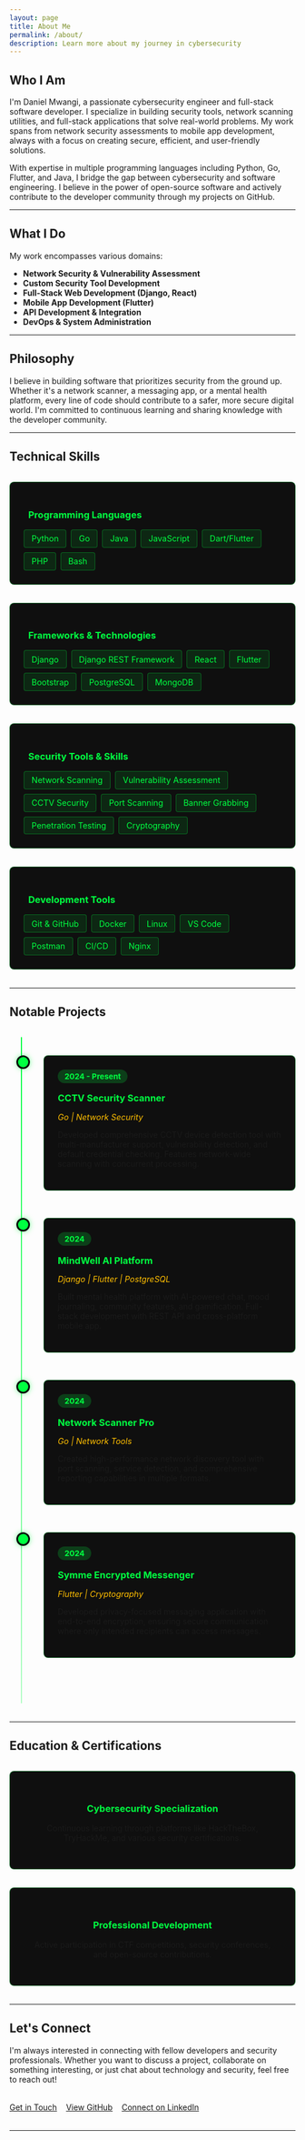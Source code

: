 ```yaml
---
layout: page
title: About Me
permalink: /about/
description: Learn more about my journey in cybersecurity
---
```


## Who I Am

I'm Daniel Mwangi, a passionate cybersecurity engineer and full-stack software developer. I specialize in building security tools, network scanning utilities, and full-stack applications that solve real-world problems. My work spans from network security assessments to mobile app development, always with a focus on creating secure, efficient, and user-friendly solutions.

With expertise in multiple programming languages including Python, Go, Flutter, and Java, I bridge the gap between cybersecurity and software engineering. I believe in the power of open-source software and actively contribute to the developer community through my projects on GitHub.

---

## What I Do

My work encompasses various domains:

- **Network Security & Vulnerability Assessment**
- **Custom Security Tool Development**
- **Full-Stack Web Development (Django, React)**
- **Mobile App Development (Flutter)**
- **API Development & Integration**
- **DevOps & System Administration**

---

## Philosophy

I believe in building software that prioritizes security from the ground up. Whether it's a network scanner, a messaging app, or a mental health platform, every line of code should contribute to a safer, more secure digital world. I'm committed to continuous learning and sharing knowledge with the developer community.

---

## Technical Skills

<div class="skills-grid">
  <div class="skill-category">
    <h3><i class="fas fa-code"></i> Programming Languages</h3>
    <div class="skill-tags">
      <span class="skill-tag">Python</span>
      <span class="skill-tag">Go</span>
      <span class="skill-tag">Java</span>
      <span class="skill-tag">JavaScript</span>
      <span class="skill-tag">Dart/Flutter</span>
      <span class="skill-tag">PHP</span>
      <span class="skill-tag">Bash</span>
    </div>
  </div>

  <div class="skill-category">
    <h3><i class="fas fa-layer-group"></i> Frameworks & Technologies</h3>
    <div class="skill-tags">
      <span class="skill-tag">Django</span>
      <span class="skill-tag">Django REST Framework</span>
      <span class="skill-tag">React</span>
      <span class="skill-tag">Flutter</span>
      <span class="skill-tag">Bootstrap</span>
      <span class="skill-tag">PostgreSQL</span>
      <span class="skill-tag">MongoDB</span>
    </div>
  </div>

  <div class="skill-category">
    <h3><i class="fas fa-shield-alt"></i> Security Tools & Skills</h3>
    <div class="skill-tags">
      <span class="skill-tag">Network Scanning</span>
      <span class="skill-tag">Vulnerability Assessment</span>
      <span class="skill-tag">CCTV Security</span>
      <span class="skill-tag">Port Scanning</span>
      <span class="skill-tag">Banner Grabbing</span>
      <span class="skill-tag">Penetration Testing</span>
      <span class="skill-tag">Cryptography</span>
    </div>
  </div>

  <div class="skill-category">
    <h3><i class="fas fa-tools"></i> Development Tools</h3>
    <div class="skill-tags">
      <span class="skill-tag">Git & GitHub</span>
      <span class="skill-tag">Docker</span>
      <span class="skill-tag">Linux</span>
      <span class="skill-tag">VS Code</span>
      <span class="skill-tag">Postman</span>
      <span class="skill-tag">CI/CD</span>
      <span class="skill-tag">Nginx</span>
    </div>
  </div>
</div>

---

## Notable Projects

<div class="projects-timeline">
  <div class="timeline-item">
    <div class="timeline-marker"></div>
    <div class="timeline-content">
      <span class="timeline-date">2024 - Present</span>
      <h3>CCTV Security Scanner</h3>
      <p class="project-tech">Go | Network Security</p>
      <p>Developed comprehensive CCTV device detection tool with multi-manufacturer support, vulnerability detection, and default credential checking. Features network-wide scanning with concurrent processing.</p>
    </div>
  </div>

  <div class="timeline-item">
    <div class="timeline-marker"></div>
    <div class="timeline-content">
      <span class="timeline-date">2024</span>
      <h3>MindWell AI Platform</h3>
      <p class="project-tech">Django | Flutter | PostgreSQL</p>
      <p>Built mental health platform with AI-powered chat, mood journaling, community features, and gamification. Full-stack development with REST API and cross-platform mobile app.</p>
    </div>
  </div>

  <div class="timeline-item">
    <div class="timeline-marker"></div>
    <div class="timeline-content">
      <span class="timeline-date">2024</span>
      <h3>Network Scanner Pro</h3>
      <p class="project-tech">Go | Network Tools</p>
      <p>Created high-performance network discovery tool with port scanning, service detection, and comprehensive reporting capabilities in multiple formats.</p>
    </div>
  </div>

  <div class="timeline-item">
    <div class="timeline-marker"></div>
    <div class="timeline-content">
      <span class="timeline-date">2024</span>
      <h3>Symme Encrypted Messenger</h3>
      <p class="project-tech">Flutter | Cryptography</p>
      <p>Developed privacy-focused messaging application with end-to-end encryption, ensuring secure communication where only intended recipients can access messages.</p>
    </div>
  </div>
</div>

---

## Education & Certifications

<div class="education-section">
  <div class="education-card">
    <i class="fas fa-graduation-cap"></i>
    <h3>Cybersecurity Specialization</h3>
    <p>Continuous learning through platforms like HackTheBox, TryHackMe, and various security certifications.</p>
  </div>

  <div class="education-card">
    <i class="fas fa-certificate"></i>
    <h3>Professional Development</h3>
    <p>Active participation in CTF competitions, security conferences, and open-source contributions.</p>
  </div>
</div>

---

## Let's Connect

I'm always interested in connecting with fellow developers and security professionals. Whether you want to discuss a project, collaborate on something interesting, or just chat about technology and security, feel free to reach out!

<div class="connect-buttons">
  <a href="/contact/" class="btn btn-primary">
    <i class="fas fa-envelope"></i> Get in Touch
  </a>
  <a href="https://github.com/{{ site.github_username }}" target="_blank" class="btn btn-secondary">
    <i class="fab fa-github"></i> View GitHub
  </a>
  <a href="https://linkedin.com/in/{{ site.linkedin_username }}" target="_blank" class="btn btn-secondary">
    <i class="fab fa-linkedin"></i> Connect on LinkedIn
  </a>
</div>

---

<style>
.skills-grid {
  display: grid;
  grid-template-columns: repeat(auto-fit, minmax(300px, 1fr));
  gap: 2rem;
  margin: 2rem 0;
}

.skill-category {
  background: #0f0f0f;
  border: 1px solid rgba(0, 255, 65, 0.3);
  border-radius: 8px;
  padding: 1.5rem;
  transition: all 0.3s ease;
}

.skill-category:hover {
  border-color: #00ff41;
  box-shadow: 0 0 20px rgba(0, 255, 65, 0.2);
}

.skill-category h3 {
  color: #00ff41;
  margin-bottom: 1rem;
  display: flex;
  align-items: center;
  gap: 0.5rem;
}

.skill-category h3 i {
  font-size: 1.5rem;
}

.skill-tags {
  display: flex;
  flex-wrap: wrap;
  gap: 0.5rem;
}

.skill-tag {
  background: rgba(0, 255, 65, 0.1);
  color: #00ff41;
  padding: 0.4rem 0.8rem;
  border-radius: 4px;
  font-size: 0.9rem;
  border: 1px solid rgba(0, 255, 65, 0.3);
  transition: all 0.3s ease;
}

.skill-tag:hover {
  background: rgba(0, 255, 65, 0.2);
  border-color: #00ff41;
  transform: translateY(-2px);
}

.projects-timeline {
  position: relative;
  padding: 2rem 0;
  margin: 2rem 0;
}

.projects-timeline::before {
  content: '';
  position: absolute;
  left: 20px;
  top: 0;
  bottom: 0;
  width: 2px;
  background: linear-gradient(180deg, #00ff41 0%, rgba(0, 255, 65, 0.3) 100%);
}

.timeline-item {
  position: relative;
  padding-left: 60px;
  margin-bottom: 3rem;
}

.timeline-marker {
  position: absolute;
  left: 12px;
  top: 0;
  width: 18px;
  height: 18px;
  border-radius: 50%;
  background: #00ff41;
  border: 3px solid #0a0a0a;
  box-shadow: 0 0 10px rgba(0, 255, 65, 0.5);
}

.timeline-content {
  background: #0f0f0f;
  border: 1px solid rgba(0, 255, 65, 0.3);
  border-radius: 8px;
  padding: 1.5rem;
  transition: all 0.3s ease;
}

.timeline-content:hover {
  border-color: #00ff41;
  box-shadow: 0 0 20px rgba(0, 255, 65, 0.2);
  transform: translateX(5px);
}

.timeline-date {
  display: inline-block;
  background: rgba(0, 255, 65, 0.2);
  color: #00ff41;
  padding: 0.25rem 0.75rem;
  border-radius: 12px;
  font-size: 0.85rem;
  font-weight: bold;
  margin-bottom: 0.5rem;
}

.timeline-content h3 {
  color: #00ff41;
  margin: 0.5rem 0;
}

.project-tech {
  color: #ffbf00;
  font-style: italic;
  font-size: 0.9rem;
  margin-bottom: 0.5rem;
}

.education-section {
  display: grid;
  grid-template-columns: repeat(auto-fit, minmax(300px, 1fr));
  gap: 2rem;
  margin: 2rem 0;
}

.education-card {
  background: #0f0f0f;
  border: 1px solid rgba(0, 255, 65, 0.3);
  border-radius: 8px;
  padding: 2rem;
  text-align: center;
  transition: all 0.3s ease;
}

.education-card:hover {
  border-color: #00ff41;
  box-shadow: 0 0 20px rgba(0, 255, 65, 0.2);
  transform: translateY(-5px);
}

.education-card i {
  font-size: 3rem;
  color: #00ff41;
  margin-bottom: 1rem;
}

.education-card h3 {
  color: #00ff41;
  margin-bottom: 1rem;
}

.connect-buttons {
  display: flex;
  gap: 1rem;
  flex-wrap: wrap;
  margin: 2rem 0;
}

@media (max-width: 768px) {
  .skills-grid,
  .education-section {
    grid-template-columns: 1fr;
  }
  
  .projects-timeline::before {
    left: 10px;
  }
  
  .timeline-item {
    padding-left: 40px;
  }
  
  .timeline-marker {
    left: 2px;
  }
}
</style>